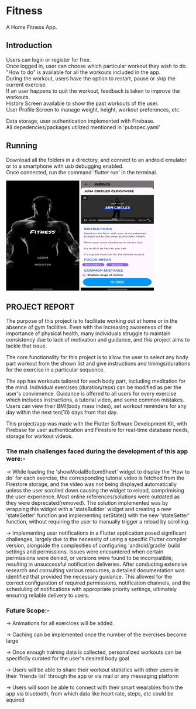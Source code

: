 # Fitness

A Home Fitness App.

## Introduction

Users can login or register for free.  
Once logged in, user can choose which particular workout they wish to do.  
"How to do" is available for all the workouts included in the app.  
During the workout, users have the option to restart, pause or skip the current exercise.  
If an user happens to quit the workout, feedback is taken to improve the workouts.  
History Screen available to show the past workouts of the user.  
User Profile Screen to manage weight, height, workout preferences, etc.  

Data storage, user authentication implemented with Firebase.  
All depedencies/packages utilized mentioned in 'pubspec.yaml'

## Running

Download all the folders in a directory, and connect to an android emulator or to a smartphone
with usb debugging enabled.  
Once connected, run the command 'flutter run' in the terminal.

<img src="login.jpg" width="200" height="300"/>
<img src="instructions.jpg" width="200" height="300"/>

## PROJECT REPORT

The purpose of this project is to facilitate working out at home or in the absence of gym facilities.
Even with the increasing awareness of the importance of physical health, many individuals struggle to maintain consistency due to lack of motivation and guidance, and this project aims to tackle that issue.

The core functionality for this project is to allow the user to select any body part workout from the shown list and give instructions and timings/durations for the exercise in a particular sequence.

The app has workouts tailored for each body part, including meditation for the mind. 
Individual exercises (duration/reps) can be modified as per the user's convienence. Guidance is offered to all users for every exercise which includes instructions, a tutorial video, and some common mistakes. Users can view their BMI(body mass index), set workout reminders for any day within the next ten(10) days from that day. 

This project/app was made with the Flutter Software Development Kit, with Firebase for user authentication and Firestore for real-time database needs, storage for workout videos.

### The main challenges faced during the development of this app were:-

-> While loading the 'showModalBottomSheet' widget to display the 'How to do' for each exercise, the corresponding tutorial video is fetched from the Firestore storage, and the video was not being displayed automatically unless the user scrolled down causing the widget to reload, comprimising the user experience. Most online references/solutions were outdated as they were deprecated(removed). The solution implemented was by wrapping this widget with a 'stateBuilder' widget and creating a new 'stateSetter' function and implementing setState() with the new 'stateSetter' function, without requiring the user to manually trigger a reload by scrolling.

-> Implementing user notifications in a Flutter application posed significant challenges, largely due to the necessity of using a specific Flutter compiler version, alongside the complexities of configuring 'android/gradle' build settings and permissions. Issues were encountered when certain permissions were denied, or versions were found to be incompatible, resulting in unsuccessful notification deliveries. After conducting extensive research and consulting various resources, a detailed documentation was identified that provided the necessary guidance. This allowed for the correct configuration of required permissions, notification channels, and the scheduling of notifications with appropriate priority settings, ultimately ensuring reliable delivery to users.

### Future Scope:-

-> Animations for all exercices will be added.

-> Caching can be implemented once the number of the exercises become large  

-> Once enough training data is collected, personalized workouts can be specificily curated for the user's desired body goal  

-> Users will be able to share their workout statistics with other users in their 'friends list' through the app or via mail or any messaging platform  

-> Users will soon be able to connect with their smart wearables from the app via bluetooth, from which data like heart rate, steps, etc could be aquired


